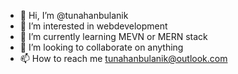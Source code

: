 - 👋 Hi, I’m @tunahanbulanik
- 👀 I’m interested in webdevelopment
- 🌱 I’m currently learning MEVN or MERN stack
- 💞️ I’m looking to collaborate on anything
- 📫 How to reach me tunahanbulanik@outlook.com

<!---
tunahanbulanik/tunahanbulanik is a ✨ special ✨ repository because its `README.md` (this file) appears on your GitHub profile.
You can click the Preview link to take a look at your changes.
--->
